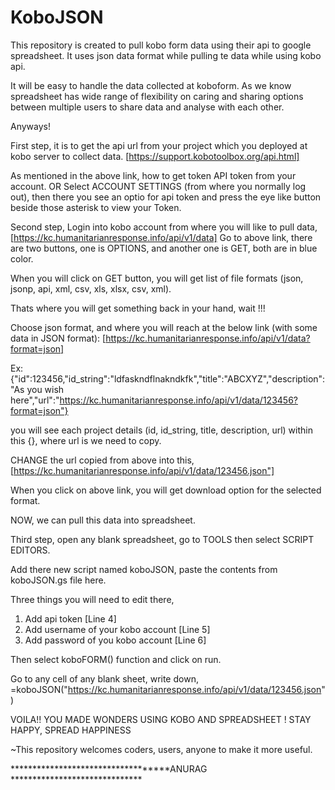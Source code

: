 # KoboJSON
This repository is created to pull kobo form data using their api to google spreadsheet. It uses json data format while pulling te data while using kobo api.

It will be easy to handle the data collected at koboform. As we know spreadsheet has wide range of flexibility on caring and sharing options between multiple users to share data and analyse with each other.

Anyways!

First step, it is to get the api url from your project which you deployed at kobo server to collect data.
[https://support.kobotoolbox.org/api.html]

As mentioned in the above link, how to get token API token from your account.
OR
Select ACCOUNT SETTINGS (from where you normally log out), then there you see an optio for api token and press the eye like button beside those asterisk to view your Token. 

Second step,
Login into kobo account from where you will like to pull data,
[https://kc.humanitarianresponse.info/api/v1/data]
Go to above link, there are two buttons, one is OPTIONS, and another one is GET, both are in blue color.

When you will click on GET button, you will get list of file formats (json, jsonp, api, xml, csv, xls, xlsx, csv, xml). 

Thats where you will get something back in your hand, wait !!!

Choose json format, and where you will reach at the below link (with some data in JSON format):
[https://kc.humanitarianresponse.info/api/v1/data?format=json]

Ex:
{"id":123456,"id_string":"ldfaskndflnakndkfk","title":"ABCXYZ","description":"As you wish here","url":"https://kc.humanitarianresponse.info/api/v1/data/123456?format=json"}

you will see each project details (id, id_string, title, description, url) within this {}, where url is we need to copy.

CHANGE the url copied from above into this,
[https://kc.humanitarianresponse.info/api/v1/data/123456.json"]

When you click on above link, you will get download option for the selected format.

NOW, we can pull this data into spreadsheet.

Third step,
open any blank spreadsheet, go to TOOLS then select SCRIPT EDITORS.

Add there new script named koboJSON, paste the contents from koboJSON.gs file here.

Three things you will need to edit there, 
1. Add api token [Line 4]
2. Add username of your kobo account [Line 5]
3. Add password of you kobo account [Line 6]

Then select koboFORM() function and click on run.

Go to any cell of any blank sheet, write down,
=koboJSON("https://kc.humanitarianresponse.info/api/v1/data/123456.json")

VOILA!! YOU MADE WONDERS USING KOBO AND SPREADSHEET ! STAY HAPPY, SPREAD HAPPINESS 

~This repository welcomes coders, users, anyone to make it more useful.

***********************************ANURAG ******************************
